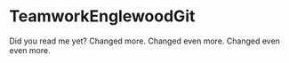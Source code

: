 TeamworkEnglewoodGit
====================

Did you read me yet?
Changed more.
Changed even more.
Changed even even more.
